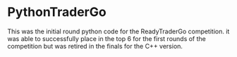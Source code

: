 # PythonTraderGo
This was the initial round python code for the ReadyTraderGo competition. it was able to successfully place in the top 6 for the first rounds of the competition but was retired in the finals for the C++ version.
